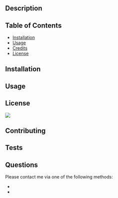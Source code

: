 # <Your-Project-Title>

## Description
## Table of Contents 
- [Installation](#installation)
- [Usage](#usage)
- [Credits](#credits)
- [License](#license)

## Installation

## Usage

## License
![](https://img.shields.io/badge/license-MIT-red)

## Contributing 

## Tests

## Questions
 Please contact me via one of the following methods: 
 
 *
 * 